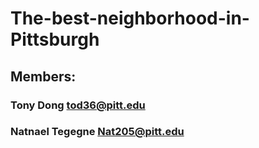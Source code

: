 # The-best-neighborhood-in-Pittsburgh

## Members: 
### Tony Dong tod36@pitt.edu 
### Natnael Tegegne Nat205@pitt.edu

#
